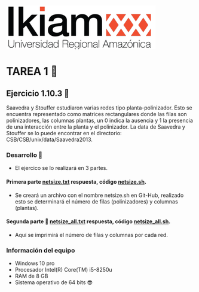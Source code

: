 ![logotipoikiam](https://github.com/RicardoMorales2001/Bioinfo_g1/blob/main/Tarea%201/logotipoIkiam.png)
# TAREA 1 :file_folder:
## Ejercicio 1.10.3 :open_file_folder:
Saavedra y Stouffer estudiaron varias redes tipo planta-polinizador.
Esto se encuentra representado como matrices rectangulares donde las filas son polinizadores, las columnas plantas, un 0 indica la ausencia y 1 la presencia de una interacción entre la planta y el polinizador.
La data de Saavedra y Stouffer se lo puede encontrar en el directorio: CSB/CSB/unix/data/Saavedra2013.
### Desarrollo :open_file_folder:
- El ejercico se lo realizará en 3 partes.
#### Primera parte [netsize.txt](https://github.com/RicardoMorales2001/Bioinfo_g1/blob/main/netsize.txt) respuesta, código [netsize.sh](https://github.com/RicardoMorales2001/Bioinfo_g1/blob/main/netsize.sh).
- Se creará un archivo con el nombre netsize.sh en Git-Hub, realizado esto se determinará el número de filas (polinizadores) y columnas (plantas).
#### Segunda parte  :open_file_folder: [netsize_all.txt](https://github.com/RicardoMorales2001/Bioinfo_g1/blob/main/netsize_all.txt) respuesta, código [netsize_all.sh](https://github.com/RicardoMorales2001/Bioinfo_g1/blob/main/netsize_all.sh).
- Aquí se imprimirá el número de filas y columnas por cada red.
### Información del equipo
- Windows 10 pro
- Procesador Intel(R) Core(TM) i5-8250u
- RAM de 8 GB
- Sistema operativo de 64 bits
:sunglasses:
